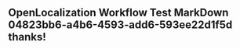 <properties
ms.topic="hero-topic"
ms.test1="hero-topic"
ms.test2="test"/>


## OpenLocalization Workflow Test MarkDown 04823bb6-a4b6-4593-add6-593ee22d1f5d thanks!



<!--HONumber=Aug16_HO4-->


